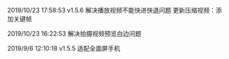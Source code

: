 2019/10/23 17:58:53 
v1.5.6
解决播放视频不能快进快退问题
更新压缩视频：添加关键帧

2019/10/23 16:22:53
解决拍摄视频预览白边问题

2019/9/6 12:10:18
v1.5.5
适配全面屏手机

